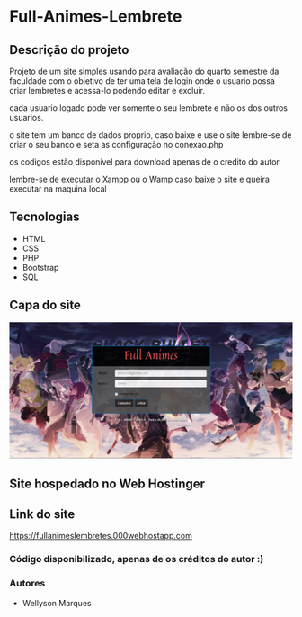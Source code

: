 # Full-Animes-Lembrete

## Descrição do projeto

Projeto de um site simples usando para avaliação do quarto semestre da faculdade com o objetivo de ter uma tela de login
onde o usuario possa criar lembretes e acessa-lo podendo editar e excluir.

cada usuario logado pode ver somente o seu lembrete e não os dos outros usuarios.

o site tem um banco de dados proprio, caso baixe e use o site lembre-se de criar o seu banco e seta as configuração
no conexao.php

os codigos estão disponivel para download apenas de o credito do autor.

lembre-se de executar o Xampp ou o Wamp caso baixe o site e queira executar na maquina local

## Tecnologias

- HTML
- CSS
- PHP
- Bootstrap
- SQL

## Capa do site
![Imagem of result](https://github.com/WellysonM/Full-Animes-Lembrete/blob/master/img/full-1.PNG?raw=true)

## Site hospedado no Web Hostinger

## Link do site

https://fullanimeslembretes.000webhostapp.com


### Código disponibilizado, apenas de os créditos do autor :)

### Autores

- Wellyson Marques
